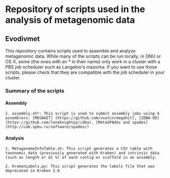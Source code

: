 
# Repository of scripts used in the analysis of metagenomic data 

## Evodivmet


This repository contains scripts used to assemble and analyze metagenomic data. While many of the scripts can be run locally, in GNU or OS X, some (the ones with an * in their name) only work in a cluster with a PBS job scheduler such as Langebio's mazorka. If you want to use those scripts, please check that they are compatible with the job scheduler in your cluster. 

### Summary of the scripts 

#### Assembly 

    1. assembly.sh*: This script is used to submit assembly jobs using 4 assemblers: [MEGAHIT] (https://github.com/voutcn/megahit), [IDBA-UD] (https://github.com/loneknightpy/idba), [MetaSPAdes and spades] (http://cab.spbu.ru/software/spades/)

#### Analysis 
    
    1. MetagenomeInfoTable.sh: This script generates a CSV table with taxonomic data (previously generated with Kraken) and intrinsic data (such as length or GC %) of each contig or scaffold in an assembly. 

    2. KrakenLabels.py: This script generates the labels file that was deprecated in Kraken 2.0 